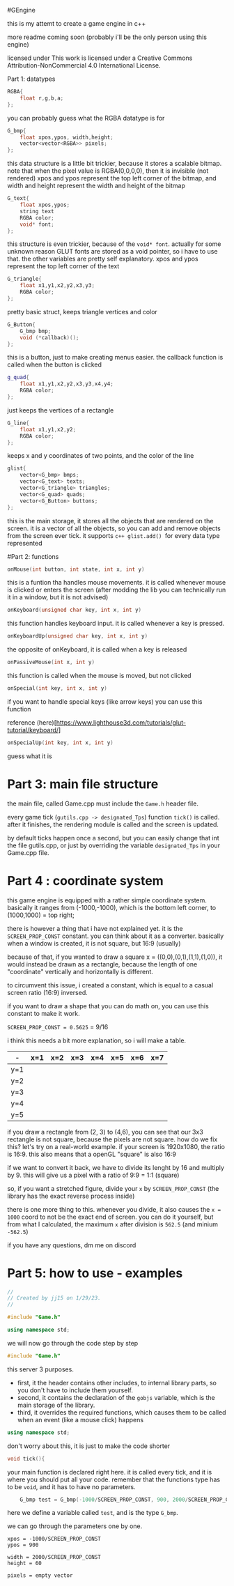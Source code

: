 #GEngine

this is my attemt to create a game engine in c++

more readme coming soon (probably i'll be the only person using this engine)

licensed under This work is licensed under a Creative Commons Attribution-NonCommercial 4.0 International License.

Part 1: datatypes
```c++
RGBA{
    float r,g,b,a;
};
```
you can probably guess what the RGBA datatype is for

```c++
G_bmp{
    float xpos,ypos, width,height;
    vector<vector<RGBA>> pixels;
};
```
this data structure is a little bit trickier, because it stores a scalable bitmap. note that when the pixel value is RGBA(0,0,0,0), then it is invisible (not rendered)
xpos and ypos represent the top left corner of the bitmap, and width and height represent the width and height of the bitmap

```c++
G_text{
    float xpos,ypos;
    string text
    RGBA color;
    void* font;
};
```
this structure is even trickier, because of the `void* font`. actually for some unknown reason GLUT fonts
are stored as a void pointer, so i have to use that. the other variables are pretty self explanatory.
xpos and ypos represent the top left corner of the text

```c++
G_triangle{
    float x1,y1,x2,y2,x3,y3;
    RGBA color;
};
```
pretty basic struct, keeps triangle vertices and color

```c++
G_Button{
    G_bmp bmp;
    void (*callback)();
};
```
this is a button, just to make creating menus easier. the callback function is called when the button is clicked

```c++
g_quad{
    float x1,y1,x2,y2,x3,y3,x4,y4;
    RGBA color;
};
```
just keeps the vertices of a rectangle

```c++
G_line{
    float x1,y1,x2,y2;
    RGBA color;
};
```
keeps x and y coordinates of two points, and the color of the line


```c++
glist{
    vector<G_bmp> bmps;
    vector<G_text> texts;
    vector<G_triangle> triangles;
    vector<G_quad> quads;
    vector<G_Button> buttons;
};
```
this is the main storage, it stores all the objects that are rendered on the screen. it is a vector of all the objects, so you can add and remove objects from the screen ever tick.
it supports ```c++ glist.add() ```for every data type represented

#Part 2: functions

```c++
onMouse(int button, int state, int x, int y)
```
this is a funtion tha handles mouse movements. it is called whenever mouse is clicked or enters the screen (after modding the lib you can technically run it in a window, but it is not advised)

```c++
onKeyboard(unsigned char key, int x, int y)
```
this function handles keyboard input. it is called whenever a key is pressed.

```c++
onKeyboardUp(unsigned char key, int x, int y)
```
the opposite of onKeyboard, it is called when a key is released

```c++
onPassiveMouse(int x, int y)
```
this function is called when the mouse is moved, but not clicked

```c++
onSpecial(int key, int x, int y)
```
if you want to handle special keys (like arrow keys) you can use this function

reference (here)[https://www.lighthouse3d.com/tutorials/glut-tutorial/keyboard/]

```c++
onSpecialUp(int key, int x, int y)
```
guess what it is

# Part 3: main file structure

the main file, called Game.cpp must include the `Game.h` header file.

every game tick (`gutils.cpp -> designated_Tps`) function `tick()` is called.
after it finishes, the rendering module is called and the screen is updated.

by default ticks happen once a second, but you can easily change that int the file gutils.cpp, or just by overriding the variable 
`designated_Tps` in your Game.cpp file.

# Part 4 : coordinate system

this game engine is equipped with a rather simple coordinate system. basically it ranges from (-1000,-1000),
which is the bottom left corner, to (1000,1000) = top right;


there is however a thing that i have not explained yet. it is the `SCREEN_PROP_CONST` constant.
you can think about it as a converter. basically when a window is created, it is not square, but 16:9 (usually)

because of that, if you wanted to draw a square x = ((0,0),(0,1),(1,1),(1,0)), it would instead
be drawn as a rectangle, because the length of one "coordinate" vertically and horizontally is different.

to circumvent this issue, i created a constant, which is equal to a casual screen ratio (16:9) inversed.

if you want to draw a shape that you can do math on, you can use this constant to make it work.

`SCREEN_PROP_CONST = 0.5625` = 9/16

i think this needs a bit more explanation, so i will make a table.


| -    | x=1  | x=2   | x=3   | x=4   | x=5  | x=6   | x=7   |
|------|------|-------|-------|-------|------|-------|-------|
| y=1  |      |       |       |       |      |       |       |
| y=2  |      |       |       |       |      |       |       |
| y=3  |      |       |       |       |      |       |       |
| y=4  |      |       |       |       |      |       |       |
| y=5  |      |       |       |       |      |       |       |

if you draw a rectangle from (2, 3) to (4,6), you can see that our 3x3 rectangle is not square, because the pixels are not square.
how do we fix this? let's try on a real-world example. if your screen is 1920x1080, the ratio is 16:9. this also means that a openGL "square" is also 16:9

if we want to convert it back, we have to divide its lenght by 16 and multiply by 9. this will give us a pixel with a ratio of 9:9 = 1:1 (square)

so, if you want a stretched figure, divide your `x` by `SCREEN_PROP_CONST` (the library has the exact reverse process inside)

there is one more thing to this. whenever you divide, it also causes the `x = 1000` coord to not be the exact end of screen.
you can do it yourself, but from what I calculated, the maximum `x` after division is `562.5` (and minium `-562.5`)


if you have any questions, dm me on discord


# Part 5: how to use - examples

```c++
//
// Created by jj15 on 1/29/23.
//

#include "Game.h"

using namespace std;

```

we will now go through the code step by step

```c++
#include "Game.h"
```

this server 3 purposes.

* first, it the header contains other includes, to internal library parts, so you don't have to include them yourself.
* second, it contains the declaration of the `gobjs` variable, which is the main storage of the library.
* third, it overrides the required functions, which causes them to be called when an event (like a mouse click) happens

```c++
using namespace std;
```
don't worry about this, it is just to make the code shorter

```c++
void tick(){ 
```
your main function is declared right here. it is called every tick, and it is where you should put all your code.
remember that the functions type has to be `void`, and it has to have no parameters.

```c++
    G_bmp test = G_bmp(-1000/SCREEN_PROP_CONST, 900, 2000/SCREEN_PROP_CONST, 60, vector<vector<RGBA>>());
```
here we define a variable called `test`, and is the type `G_bmp`.

we can go through the parameters one by one.
```
xpos = -1000/SCREEN_PROP_CONST
ypos = 900

width = 2000/SCREEN_PROP_CONST
height = 60

pixels = empty vector
```
